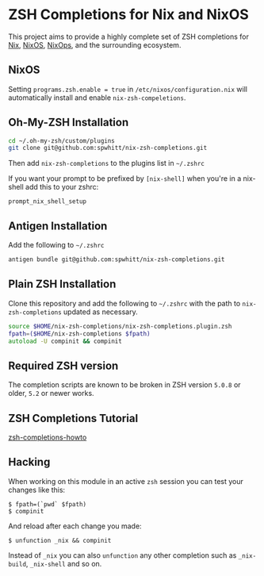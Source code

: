 ZSH Completions for Nix and NixOS
=================================

This project aims to provide a highly complete set of ZSH completions for [Nix](https://nixos.org/nix/),
[NixOS](https://nixos.org/), [NixOps](http://nixos.org/nixops/), and the surrounding ecosystem.

NixOS
----------------------
Setting `programs.zsh.enable = true` in `/etc/nixos/configuration.nix` will automatically install and enable `nix-zsh-compeletions`.

Oh-My-ZSH Installation
----------------------

```zsh
cd ~/.oh-my-zsh/custom/plugins
git clone git@github.com:spwhitt/nix-zsh-completions.git
```

Then add `nix-zsh-completions` to the plugins list in `~/.zshrc`

If you want your prompt to be prefixed by `[nix-shell]` when you're in a nix-shell add this to your zshrc:

```
prompt_nix_shell_setup
```

Antigen Installation
--------------------

Add the following to `~/.zshrc`

```zsh
antigen bundle git@github.com:spwhitt/nix-zsh-completions.git
```

Plain ZSH Installation
----------------------

Clone this repository and add the following to `~/.zshrc` with the path to 
`nix-zsh-completions` updated as necessary.

```zsh
source $HOME/nix-zsh-completions/nix-zsh-completions.plugin.zsh
fpath=($HOME/nix-zsh-completions $fpath)
autoload -U compinit && compinit
```

Required ZSH version
------------------------

The completion scripts are known to be broken in ZSH version `5.0.8` or older, `5.2` or newer works.


ZSH Completions Tutorial
------------------------

[zsh-completions-howto](https://github.com/zsh-users/zsh-completions/blob/master/zsh-completions-howto.org)

Hacking
-------

When working on this module in an active `zsh` session you can test your changes
like this:

```
$ fpath=(`pwd` $fpath)
$ compinit
```

And reload after each change you made:
```
$ unfunction _nix && compinit
```

Instead of `_nix` you can also `unfunction` any other completion such as `_nix-build`, `_nix-shell`
and so on.
